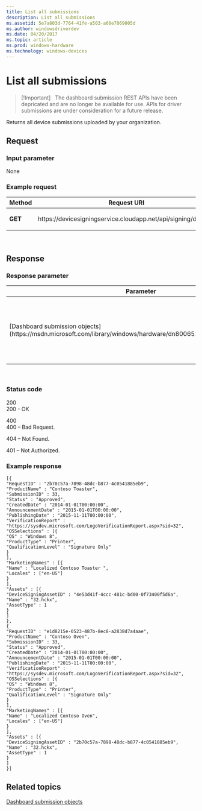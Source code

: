 ```yaml
---
title: List all submissions
description: List all submissions
ms.assetid: 5e7a803d-7764-41fe-a503-a66e7069005d
ms.author: windowsdriverdev
ms.date: 04/20/2017
ms.topic: article
ms.prod: windows-hardware
ms.technology: windows-devices
---
```


# List all submissions


> [!Important]  
> The dashboard submission REST APIs have been depricated and are no longer be available for use. APIs for driver submissions are under consideration for a future release.
 

Returns all device submissions uploaded by your organization.

## <span id="Request"></span><span id="request"></span><span id="REQUEST"></span>Request


### <span id="Input_parameter"></span><span id="input_parameter"></span><span id="INPUT_PARAMETER"></span>Input parameter

None

### <span id="Example_request"></span><span id="example_request"></span><span id="EXAMPLE_REQUEST"></span>Example request

<table>
<colgroup>
<col width="50%" />
<col width="50%" />
</colgroup>
<thead>
<tr class="header">
<th>Method</th>
<th>Request URI</th>
</tr>
</thead>
<tbody>
<tr class="odd">
<td><p><strong>GET</strong></p></td>
<td><p>https://devicesigningservice.cloudapp.net/api/signing/devices</p></td>
</tr>
</tbody>
</table>

 

## <span id="Response"></span><span id="response"></span><span id="RESPONSE"></span>Response


### <span id="Response_parameter"></span><span id="response_parameter"></span><span id="RESPONSE_PARAMETER"></span>Response parameter

<table>
<colgroup>
<col width="25%" />
<col width="25%" />
<col width="25%" />
<col width="25%" />
</colgroup>
<thead>
<tr class="header">
<th>Parameter</th>
<th>Description</th>
<th>Location</th>
<th>Type</th>
</tr>
</thead>
<tbody>
<tr class="odd">
<td><p>[Dashboard submission objects](https://msdn.microsoft.com/library/windows/hardware/dn800651.aspx#signingrequestinfo)</p></td>
<td><p>An array of objects that contains all of your device signing requests.</p></td>
<td><p>Body</p></td>
<td><p>SigningRequestInfo</p></td>
</tr>
</tbody>
</table>

 

### <span id="Status_code"></span><span id="status_code"></span><span id="STATUS_CODE"></span>Status code

<span id="200"></span>200  
200 - OK

<span id="400"></span>400  
400 – Bad Request.

404 – Not Found.

401 – Not Authorized.

### <span id="Example_response"></span><span id="example_response"></span><span id="EXAMPLE_RESPONSE"></span>Example response

``` syntax
[{
"RequestID" : "2b70c57a-7898-48dc-b877-4c0541885eb9",
"ProductName" : "Contoso Toaster",
"SubmissionID" : 33,
"Status" : "Approved",
"CreatedDate" : "2014-01-01T00:00:00",
"AnnouncementDate" : "2015-01-01T00:00:00",
"PublishingDate" : "2015-11-11T00:00:00",
"VerificationReport" : "https://sysdev.microsoft.com/LogoVerificationReport.aspx?sid=32",
"OSSelections" : [{
"OS" : "Windows 8",
"ProductType" : "Printer",
"QualificationLevel" : "Signature Only"
}
],
"MarketingNames" : [{
"Name" : "Localized Contoso Toaster ",
"Locales" : ["en-US"]
}
],
"Assets" : [{
"DeviceSigningAssetID" : "4e53d41f-4ccc-481c-bd00-0f73400f5d6a",
"Name" : "32.hckx",
"AssetType" : 1
}
]
},
{
"RequestID" : "e1d8215e-0523-487b-8ec8-a2838d7a4aae",
"ProductName" : "Contoso Oven",
"SubmissionID" : 33,
"Status" : "Approved",
"CreatedDate" : "2014-01-01T00:00:00",
"AnnouncementDate" : "2015-01-01T00:00:00",
"PublishingDate" : "2015-11-11T00:00:00",
"VerificationReport" : "https://sysdev.microsoft.com/LogoVerificationReport.aspx?sid=32",
"OSSelections" : [{
"OS" : "Windows 8",
"ProductType" : "Printer",
"QualificationLevel" : "Signature Only"
}
],
"MarketingNames" : [{
"Name" : "Localized Contoso Oven",
"Locales" : ["en-US"]
}
],
"Assets" : [{
"DeviceSigningAssetID" : "2b70c57a-7898-48dc-b877-4c0541885eb9",
"Name" : "32.hckx",
"AssetType" : 1
}
]
}]
```

## <span id="related_topics"></span>Related topics


[Dashboard submission objects](https://msdn.microsoft.com/library/windows/hardware/dn800651.aspx)

 

 






